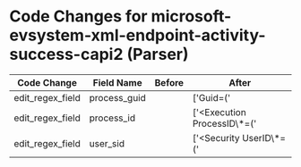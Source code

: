 # Code Changes for microsoft-evsystem-xml-endpoint-activity-success-capi2 (Parser)

| Code Change | Field Name | Before | After |
|-------------|------------|--------|-------|
| edit_regex_field | process_guid |  | ['Guid=(\'|")\{({process_guid}[^}]+?)\}'] |
| edit_regex_field | process_id |  | ['<Execution ProcessID\\*=(\'|")({process_id}\d+)'] |
| edit_regex_field | user_sid |  | ['<Security UserID\\*=(\'|")({user_sid}[^\'"]+)(\'|")'] |